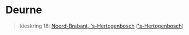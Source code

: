 # Deurne 
> kieskring 18:  [Noord-Brabant, 's-Hertogenbosch](../) (['s-Hertogenbosch](../'s-Hertogenbosch))
